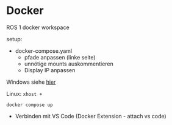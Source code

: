 # Docker
ROS 1 docker workspace

setup:
- docker-compose.yaml 
    - pfade anpassen (linke seite)
    - unnötige mounts auskommentieren
    - Display IP anpassen

Windows siehe [hier](https://dev.to/darksmile92/run-gui-app-in-linux-docker-container-on-windows-host-4kde)

Linux: `xhost +`

`docker compose up`

- Verbinden mit VS Code (Docker Extension - attach vs code)
